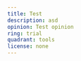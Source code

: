 ```yaml
---
title: Test
description: asd
opinion: Test opinion
ring: trial
quadrant: tools
license: none
---
```

